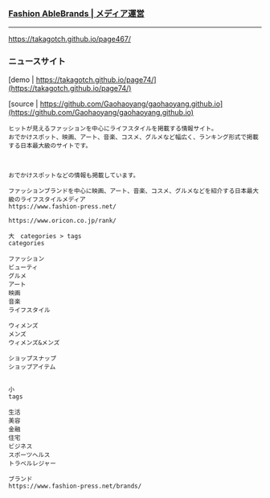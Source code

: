 ### [Fashion AbleBrands | メディア運営](https://takagotch.github.io/page467/) 
---
https://takagotch.github.io/page467/
### ニュースサイト　

[demo | https://takagotch.github.io/page74/](https://takagotch.github.io/page74/)

[source | https://github.com/Gaohaoyang/gaohaoyang.github.io](https://github.com/Gaohaoyang/gaohaoyang.github.io)



```
ヒットが見えるファッションを中心にライフスタイルを掲載する情報サイト。
おでかけスポット、映画、アート、音楽、コスメ、グルメなど幅広く、ランキング形式で掲載する日本最大級のサイトです。



おでかけスポットなどの情報も掲載しています。

ファッションブランドを中心に映画、アート、音楽、コスメ、グルメなどを紹介する日本最大級のライフスタイルメディア
https://www.fashion-press.net/

https://www.oricon.co.jp/rank/
```

```
大　categories > tags
categories

ファッション
ビューティ
グルメ
アート
映画
音楽
ライフスタイル

ウィメンズ
メンズ
ウィメンズ&メンズ

ショップスナップ
ショップアイテム


```

```
小
tags

生活
美容
金融
住宅
ビジネス
スポーツヘルス
トラベルレジャー
```

```
ブランド
https://www.fashion-press.net/brands/

```


